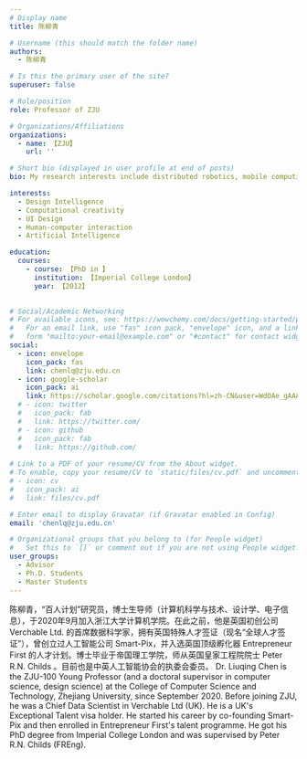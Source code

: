 ```yaml
---
# Display name
title: 陈柳青

# Username (this should match the folder name)
authors:
  - 陈柳青

# Is this the primary user of the site?
superuser: false

# Role/position
role: Professor of ZJU

# Organizations/Affiliations
organizations:
  - name: 【ZJU】
    url: ''

# Short bio (displayed in user profile at end of posts)
bio: My research interests include distributed robotics, mobile computing and programmable matter.

interests:
  - Design Intelligence
  - Computational creativity
  - UI Design
  - Human-computer interaction
  - Artificial Intelligence

education:
  courses:
    - course: 【PhD in 】
      institution: 【Imperial College London】
      year: 【2012】
    

# Social/Academic Networking
# For available icons, see: https://wowchemy.com/docs/getting-started/page-builder/#icons
#   For an email link, use "fas" icon pack, "envelope" icon, and a link in the
#   form "mailto:your-email@example.com" or "#contact" for contact widget.
social:
  - icon: envelope
    icon_pack: fas
    link: chenlq@zju.edu.cn
  - icon: google-scholar
    icon_pack: ai
    link: https://scholar.google.com/citations?hl=zh-CN&user=WdOAe_gAAAAJ
  # - icon: twitter
  #   icon_pack: fab
  #   link: https://twitter.com/
  # - icon: github
  #   icon_pack: fab
  #   link: https://github.com/
  
# Link to a PDF of your resume/CV from the About widget.
# To enable, copy your resume/CV to `static/files/cv.pdf` and uncomment the lines below.
# - icon: cv
#   icon_pack: ai
#   link: files/cv.pdf

# Enter email to display Gravatar (if Gravatar enabled in Config)
email: 'chenlq@zju.edu.cn'

# Organizational groups that you belong to (for People widget)
#   Set this to `[]` or comment out if you are not using People widget.
user_groups:
  - Advisor
  - Ph.D. Students
  - Master Students
---
```


陈柳青，“百人计划”研究员，博士生导师（计算机科学与技术、设计学、电子信息），于2020年9月加入浙江大学计算机学院。在此之前，他是英国初创公司 Verchable Ltd. 的首席数据科学家，拥有英国特殊人才签证（现名“全球人才签证”），曾创立过人工智能公司 Smart-Pix，并入选英国顶级孵化器 Entrepreneur First 的人才计划。博士毕业于帝国理工学院，师从英国皇家工程院院士 Peter R.N. Childs 。目前也是中英人工智能协会的执委会委员。
Dr. Liuqing Chen is the ZJU-100 Young Professor (and a doctoral supervisor in computer science, design science) at the College of Computer Science and Technology, Zhejiang University, since September 2020. Before joining ZJU, he was a Chief Data Scientist in Verchable Ltd (UK). He is a UK's Exceptional Talent visa holder. He started his career by co-founding Smart-Pix and then enrolled in Entrepreneur First's talent programme. He got his PhD degree from Imperial College London and was supervised by Peter R.N. Childs (FREng). 
